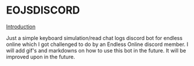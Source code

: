 # EOJSDISCORD

<ins> Introduction </ins>

Just a simple keyboard simulation/read chat logs discord bot  for endless online which I got challenged to do by an Endless Online discord member. I will add gif's and markdowns on how to use this bot in the future. It will be improved upon in the future.
 
 

